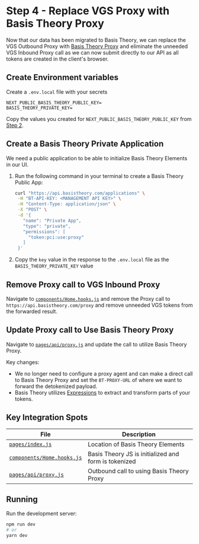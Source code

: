 # Step 4 - Replace VGS Proxy with Basis Theory Proxy

Now that our data has been migrated to Basis Theory, we can replace the VGS Outbound Proxy with [Basis Theory Proxy](https://developers.basistheory.com/concepts/what-is-the-proxy/) and eliminate the unneeded VGS Inbound Proxy call as we can now submit directly to our API as all tokens are created in the client's browser.

## Create Environment variables

Create a `.env.local` file with your secrets

```
NEXT_PUBLIC_BASIS_THEORY_PUBLIC_KEY=
BASIS_THEORY_PRIVATE_KEY=
```

Copy the values you created for `NEXT_PUBLIC_BASIS_THEORY_PUBLIC_KEY` from [Step 2](../02-add-elements/).

## Create a Basis Theory Private Application
We need a public application to be able to initialize Basis Theory Elements in our UI.

1. Run the following command in your terminal to create a Basis Theory Public App:
   ```bash
   curl "https://api.basistheory.com/applications" \
    -H "BT-API-KEY: <MANAGEMENT API KEY>" \
    -H "Content-Type: application/json" \
    -X "POST" \
    -d '{
      "name": "Private App",
      "type": "private",
      "permissions": [
        "token:pci:use:proxy"
      ]
    }'
   ```
1. Copy the `key` value in the response to the `.env.local` file as the `BASIS_THEORY_PRIVATE_KEY` value

## Remove Proxy call to VGS Inbound Proxy
Navigate to [`components/Home.hooks.js`](./components/Home.hooks.js) and remove the Proxy call to `https://api.basistheory.com/proxy` and remove unneeded VGS tokens from the forwarded result.

## Update Proxy call to Use Basis Theory Proxy
Navigate to [`pages/api/proxy.js`](./pages/api/proxy.js) and update the call to utilize Basis Theory Proxy.

Key changes:
* We no longer need to configure a proxy agent and can make a direct call to Basis Theory Proxy and set the `BT-PROXY-URL` of where we want to forward the detokenized payload.
* Basis Theory utilizes [Expressions](https://docs.basistheory.com/expressions/) to extract and transform parts of your tokens. 

## Key Integration Spots

| File                                                     | Description                                          |
| -------------------------------------------------------- | ---------------------------------------------------- |
| [`pages/index.js`](./pages/index.js)                     | Location of Basis Theory Elements                    |
| [`components/Home.hooks.js`](./components/Home.hooks.js) | Basis Theory JS is initialized and form is tokenized |
| [`pages/api/proxy.js`](./pages/api/proxy.js)             | Outbound call to using Basis Theory Proxy            |

## Running

Run the development server:

```bash
npm run dev
# or
yarn dev
```
